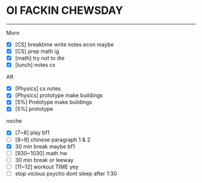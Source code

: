 # OI FACKIN CHEWSDAY
---
Morn
- [x] [CS] breaktime write notes econ maybe
- [x] [CS] prep math ig
- [x] [math] try not to die
- [x] [lunch] notes cs

Aft
- [x] [Physics] cs notes
- [x] [Physics] prototype make buildings
- [x] [5%] Prototype make buildings
- [x] [5%] prototype

noche
- [x] [7~8] play bf1
- [ ] [8~9] chinese paragraph 1 & 2
- [x] 30 min break maybe bf1
- [ ] [930~1030] math hw
- [ ] 30 min break or leeway
- [ ] [11~12] workout TIME yey
- [ ] stop vicious psycho dont sleep after 1:30